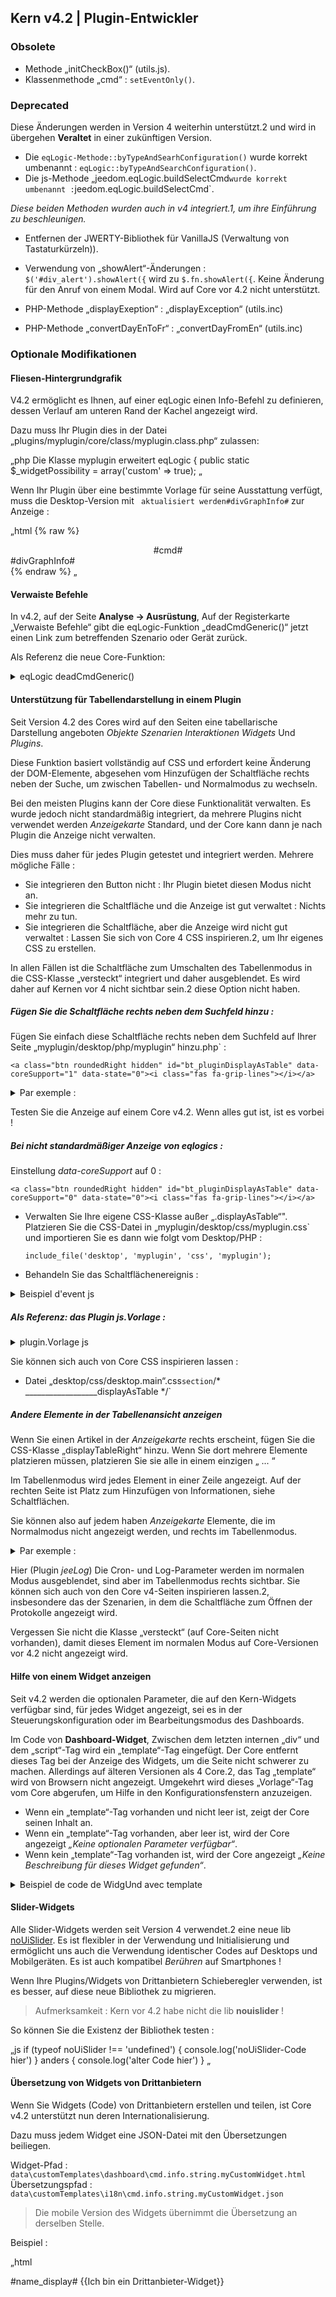 ## Kern v4.2 | Plugin-Entwickler


### Obsolete

- Methode „initCheckBox()“ (utils.js).
- Klassenmethode „cmd“ : `setEventOnly()`.

### Deprecated

Diese Änderungen werden in Version 4 weiterhin unterstützt.2 und wird in übergehen **Veraltet** in einer zukünftigen Version.

- Die `eqLogic-Methode::byTypeAndSearhConfiguration()` wurde korrekt umbenannt : `eqLogic::byTypeAndSearchConfiguration()`.
- Die js-Methode „jeedom.eqLogic.buildSelectCmd` wurde korrekt umbenannt : `jeedom.eqLogic.buildSelectCmd`.

*Diese beiden Methoden wurden auch in v4 integriert.1, um ihre Einführung zu beschleunigen.*

- Entfernen der JWERTY-Bibliothek für VanillaJS (Verwaltung von Tastaturkürzeln)).
- Verwendung von „showAlert“-Änderungen : `$('#div_alert').showAlert({` wird zu `$.fn.showAlert({`. Keine Änderung für den Anruf von einem Modal. Wird auf Core vor 4.2 nicht unterstützt.

- PHP-Methode „displayExeption“ : „displayException“ (utils.inc)
- PHP-Methode „convertDayEnToFr“ : „convertDayFromEn“ (utils.inc)


### Optionale Modifikationen

#### Fliesen-Hintergrundgrafik

V4.2 ermöglicht es Ihnen, auf einer eqLogic einen Info-Befehl zu definieren, dessen Verlauf am unteren Rand der Kachel angezeigt wird.

Dazu muss Ihr Plugin dies in der Datei „plugins/myplugin/core/class/myplugin.class.php“ zulassen:

„php
Die Klasse myplugin erweitert eqLogic {
    public static $_widgetPossibility = array('custom' => true);
„

Wenn Ihr Plugin über eine bestimmte Vorlage für seine Ausstattung verfügt, muss die Desktop-Version mit ` aktualisiert werden#divGraphInfo#` zur Anzeige :

„html
{% raw %}
<div class="eqLogic eqLogic-widgUnd allowResize allowReorderCmd #custom_layout# #eqLogic_class# #class#" data-eqType="#eqType#" data-eqLogic_id="#id#" data-eqLogic_uid="#uid#" data-version="#version#" data-translate-category="#translate_category#" data-category="#category#" data-tags="#tags#" style="width: #width#;height: #height#;#style#">
  <div class="#isVerticalAlign#">
    <center>
      #cmd#
    </center>
  </div>
  #divGraphInfo#
  <script>

  </script>
</div>
{% endraw %}
„


#### Verwaiste Befehle

In v4.2, auf der Seite **Analyse → Ausrüstung**, Auf der Registerkarte „Verwaiste Befehle“ gibt die eqLogic-Funktion „deadCmdGeneric()“ jetzt einen Link zum betreffenden Szenario oder Gerät zurück.

Als Referenz die neue Core-Funktion:

<details>

  <summary markdown="span">eqLogic deadCmdGeneric()</summary>

  ~~~ php
  {% raw %}
  öffentliche statische Funktion deadCmdGeneric($_plugin_id) {
    $return = array();
    foreach (eqLogic::byType($_plugin_id) als $eqLogic) {
      $eqLogic_json = json_encode(utils::o2a($eqLogic));
      preg_match_all("/#([0-9]*)#/", $eqLogic_json, $matches);
      foreach ($matches[1] als $cmd_id) {
        if (is_numeric($cmd_id)) {
          Wenn (!cmd::byId(str_replace('#', '', $cmd_id))) {
            $return[] = array(
              'Detail' => '?v=d&m='.$eqLogic->getEqType_name().'&p='.$eqLogic->getEqType_name().'&id='.$eqLogic->getId().'">'.$eqLogic->getHumanName ().'>',
              'help' => __('Action', __FILE__),
              'who' => '#' . $cmd_id . '#'
            );
          }
        }
      }
    }
    return $return;
  }
  {% endraw %}
  ~~~

  Sie können daher den gleichen Rückgabetyp in Ihre Plugins integrieren, die Funktion „deadCmd()“.

</details>

#### Unterstützung für Tabellendarstellung in einem Plugin

Seit Version 4.2 des Cores wird auf den Seiten eine tabellarische Darstellung angeboten *Objekte* *Szenarien* *Interaktionen* *Widgets* Und *Plugins*.

Diese Funktion basiert vollständig auf CSS und erfordert keine Änderung der DOM-Elemente, abgesehen vom Hinzufügen der Schaltfläche rechts neben der Suche, um zwischen Tabellen- und Normalmodus zu wechseln.

Bei den meisten Plugins kann der Core diese Funktionalität verwalten. Es wurde jedoch nicht standardmäßig integriert, da mehrere Plugins nicht verwendet werden *Anzeigekarte* Standard, und der Core kann dann je nach Plugin die Anzeige nicht verwalten.

Dies muss daher für jedes Plugin getestet und integriert werden. Mehrere mögliche Fälle :

  - Sie integrieren den Button nicht : Ihr Plugin bietet diesen Modus nicht an.
  - Sie integrieren die Schaltfläche und die Anzeige ist gut verwaltet : Nichts mehr zu tun.
  - Sie integrieren die Schaltfläche, aber die Anzeige wird nicht gut verwaltet : Lassen Sie sich von Core 4 CSS inspirieren.2, um Ihr eigenes CSS zu erstellen.

In allen Fällen ist die Schaltfläche zum Umschalten des Tabellenmodus in die CSS-Klasse „versteckt“ integriert und daher ausgeblendet. Es wird daher auf Kernen vor 4 nicht sichtbar sein.2 diese Option nicht haben.


##### Fügen Sie die Schaltfläche rechts neben dem Suchfeld hinzu :

Fügen Sie einfach diese Schaltfläche rechts neben dem Suchfeld auf Ihrer Seite „myplugin/desktop/php/myplugin“ hinzu.php` :

`<a class="btn roundedRight hidden" id="bt_pluginDisplayAsTable" data-coreSupport="1" data-state="0"><i class="fas fa-grip-lines"></i></a> `

<details>

  <summary markdown="span">Par exemple :</summary>

  ~~~ html
  {% raw %}
  <legend><i class="fa fa-table"></i> {{Mes Equipemnts}}</legend>
  <div class="input-group" style="margin-bottom:5px;">
    <input class="form-control roundedLeft" placeholder="{{Rechercher}}" id="in_searchEqlogic"/>
    <div class="input-group-btn">
      <a id="bt_resetObjectSearch" class="btn" style="width:30px"><i class="fas fa-times"></i>
      </a><a class="btn roundedRight hidden" id="bt_pluginDisplayAsTable" data-coreSupport="1" data-state="0"><i class="fas fa-grip-lines"></i></a>
    </div>
  </div>
  {% endraw %}
  ~~~

</details>

Testen Sie die Anzeige auf einem Core v4.2. Wenn alles gut ist, ist es vorbei !

##### Bei nicht standardmäßiger Anzeige von eqlogics :

Einstellung *data-coreSupport* auf 0 :

`<a class="btn roundedRight hidden" id="bt_pluginDisplayAsTable" data-coreSupport="0" data-state="0"><i class="fas fa-grip-lines"></i></a> `

- Verwalten Sie Ihre eigene CSS-Klasse außer „.displayAsTable“". Platzieren Sie die CSS-Datei in „myplugin/desktop/css/myplugin.css` und importieren Sie es dann wie folgt vom Desktop/PHP :

  `include_file('desktop', 'myplugin', 'css', 'myplugin');`

- Behandeln Sie das Schaltflächenereignis :

<details>

  <summary markdown="span">Beispiel d'event js</summary>

  ~~~js
  {% raw %}
  $('#bt_pluginDisplayAsTable').off('click').on('click', function () {
    $('#bt_pluginDisplayAsTable[data-coreSupport="1"]').off('click').on('click', function () {
      if ($(dies).data('state') == "0") {
        $(this).data('state', '1').addClass('active')
        setCookie('jeedom_displayAsTable', 'true', 2)
        $('.eqLogicDisplayCard').addClass('displayAsTable')
        $('.eqLogicDisplayCard .hiddenAsCard').removeClass('hidden')
        $('.eqLogicThumbnailContainer').first().addClass('containerAsTable')
      } anders {
        $(this).data('state', '0').removeClass('active')
        setCookie('jeedom_displayAsTable', 'false', 2)
        $('.eqLogicDisplayCard').removeClass('displayAsTable')
        $('.eqLogicDisplayCard .hiddenAsCard').addClass('hidden')
        $('.eqLogicThumbnailContainer').first().removeClass('containerAsTable')
      }
    })
  })
  {% endraw %}
  ~~~

</details>

##### Als Referenz: das Plugin js.Vorlage :

<details>

  <summary markdown="span">plugin.Vorlage js</summary>

  ~~~js
  {% raw %}
  //displayAsTable, wenn das Plugin es unterstützt:
  if ($('#bt_pluginDisplayAsTable').length) {
    $('#bt_pluginDisplayAsTable').removeClass('hidden') //Not shown on previous core versions
    if (getCookie('jeedom_displayAsTable') == 'true' || jeedom.theme.theme_displayAsTable == 1) {
      $('#bt_pluginDisplayAsTable').data('state', '1').addClass('active')
      if ($('#bt_pluginDisplayAsTable[data-coreSupport="1"]').length) {
        $('.eqLogicDisplayCard').addClass('displayAsTable')
        $('.eqLogicDisplayCard .hiddenAsCard').removeClass('hidden')
        $('.eqLogicThumbnailContainer').first().addClass('containerAsTable')
      }
    }
    //Kernereignis:
    $('#bt_pluginDisplayAsTable[data-coreSupport="1"]').off('click').on('click', function () {
      if ($(dies).data('state') == "0") {
        $(this).data('state', '1').addClass('active')
        setCookie('jeedom_displayAsTable', 'true', 2)
        $('.eqLogicDisplayCard').addClass('displayAsTable')
        $('.eqLogicDisplayCard .hiddenAsCard').removeClass('hidden')
        $('.eqLogicThumbnailContainer').first().addClass('containerAsTable')
      } anders {
        $(this).data('state', '0').removeClass('active')
        setCookie('jeedom_displayAsTable', 'false', 2)
        $('.eqLogicDisplayCard').removeClass('displayAsTable')
        $('.eqLogicDisplayCard .hiddenAsCard').addClass('hidden')
        $('.eqLogicThumbnailContainer').first().removeClass('containerAsTable')
      }
    })
  }
  {% endraw %}
  ~~~

</details>

Sie können sich auch von Core CSS inspirieren lassen :

- Datei „desktop/css/desktop.main“.css`section`/* __________________displayAsTable */`

##### Andere Elemente in der Tabellenansicht anzeigen

Wenn Sie einen Artikel in der *Anzeigekarte* rechts erscheint, fügen Sie die CSS-Klasse „displayTableRight“ hinzu. Wenn Sie dort mehrere Elemente platzieren müssen, platzieren Sie sie alle in einem einzigen „ <span class="displayTableRight">...</span> “

Im Tabellenmodus wird jedes Element in einer Zeile angezeigt. Auf der rechten Seite ist Platz zum Hinzufügen von Informationen, siehe Schaltflächen.

Sie können also auf jedem haben *Anzeigekarte* Elemente, die im Normalmodus nicht angezeigt werden, und rechts im Tabellenmodus.

<details>

  <summary markdown="span">Par exemple :</summary>

  ~~~ php
  {% raw %}
  <div class="eqLogicThumbnailContainer">
    <?php
      foreach ($eqLogics als $eqLogic) {
        $div = '';
        $opacity = ($eqLogic->getIsEnable()) ? '' : 'disableCard';
        $div .= '<div class="eqLogicDisplayCard cursor '.$opacity.'" data-eqLogic_id="' . $eqLogic->getId() . '">';
        $div .= '<img src="' . $plugin->getPathImgIcon() . '"/>';
        $div .= '<br>';
        $div .= '<span class="name">' . $eqLogic->getHumanName(true, true) . '</span>';
        $div .= '<span class="hidden hiddenAsCard displayTableRight">'.$eqLogic->getConfiguration('autorefresh').' | '.$eqLogic->getConfiguration('loglasttime').'h</span>';
        $div .= '</div>';
        echo $div;
      }
    ?>
  </div>
  {% endraw %}
  ~~~

</details>

Hier (Plugin *jeeLog*) Die Cron- und Log-Parameter werden im normalen Modus ausgeblendet, sind aber im Tabellenmodus rechts sichtbar. Sie können sich auch von den Core v4-Seiten inspirieren lassen.2, insbesondere das der Szenarien, in dem die Schaltfläche zum Öffnen der Protokolle angezeigt wird.

Vergessen Sie nicht die Klasse „versteckt“ (auf Core-Seiten nicht vorhanden), damit dieses Element im normalen Modus auf Core-Versionen vor 4.2 nicht angezeigt wird.


#### Hilfe von einem Widget anzeigen

Seit v4.2 werden die optionalen Parameter, die auf den Kern-Widgets verfügbar sind, für jedes Widget angezeigt, sei es in der Steuerungskonfiguration oder im Bearbeitungsmodus des Dashboards.

Im Code von **Dashboard-Widget**, Zwischen dem letzten internen „div“ und dem „script“-Tag wird ein „template“-Tag eingefügt. Der Core entfernt dieses Tag bei der Anzeige des Widgets, um die Seite nicht schwerer zu machen. Allerdings auf älteren Versionen als 4 Core.2, das Tag „template“ wird von Browsern nicht angezeigt. Umgekehrt wird dieses „Vorlage“-Tag vom Core abgerufen, um Hilfe in den Konfigurationsfenstern anzuzeigen.

- Wenn ein „template“-Tag vorhanden und nicht leer ist, zeigt der Core seinen Inhalt an.
- Wenn ein „template“-Tag vorhanden, aber leer ist, wird der Core angezeigt *„Keine optionalen Parameter verfügbar“*.
- Wenn kein „template“-Tag vorhanden ist, wird der Core angezeigt *„Keine Beschreibung für dieses Widget gefunden“*.

<details>

  <summary markdown="span">Beispiel de code de WidgUnd avec template</summary>

  ~~~ html
  <div class="cmd cmd-widget" ...>
    <div class="title #hide_name#">
      <div class="cmdName">#name_display#</div>
    </div>
    <div>
      ...
    </div>
    <template>
      <div>color : rgb(20,20,20) ({{couleur d'arrière plan}})</div>
      <div>color_switch : rgb(230,230,230) ({{couleur de la pastille}})</div>
    </template>
    <script>
    </script>
  </div>
  ~~~

</details>

#### Slider-Widgets

Alle Slider-Widgets werden seit Version 4 verwendet.2 eine neue lib [noUiSlider](https://refreshless.com/nouislider/). Es ist flexibler in der Verwendung und Initialisierung und ermöglicht uns auch die Verwendung identischer Codes auf Desktops und Mobilgeräten. Es ist auch kompatibel *Berühren* auf Smartphones !

Wenn Ihre Plugins/Widgets von Drittanbietern Schieberegler verwenden, ist es besser, auf diese neue Bibliothek zu migrieren.

> Aufmerksamkeit : Kern vor 4.2 habe nicht die lib **nouislider** !

So können Sie die Existenz der Bibliothek testen :

„js
if (typeof noUiSlider !== 'undefined') {
  console.log('noUiSlider-Code hier')
} anders {
  console.log('alter Code hier')
}
„

#### Übersetzung von Widgets von Drittanbietern

Wenn Sie Widgets (Code) von Drittanbietern erstellen und teilen, ist Core v4.2 unterstützt nun deren Internationalisierung.

Dazu muss jedem Widget eine JSON-Datei mit den Übersetzungen beiliegen.

Widget-Pfad : `data\customTemplates\dashboard\cmd.info.string.myCustomWidget.html`
Übersetzungspfad : `data\customTemplates\i18n\cmd.info.string.myCustomWidget.json`

> Die mobile Version des Widgets übernimmt die Übersetzung an derselben Stelle.

Beispiel :

„html
<div class="content-xs">
    <span class="cmdName #hide_name#">#name_display#</span> <strong class="state"></strong>
    {{Ich bin ein Drittanbieter-Widget}}
  </div>
  <template>
    <div>param : {{Meine Drittanbieter-Einstellung}}.</div>
  </template>
  <script>
„

„json
  {
    "en_US": {
      "Ich bin ein Drittanbieter-Widget": "Ich bin ein benutzerdefiniertes Widget",
      "Meine Drittanbieter-Einstellung": "Meine benutzerdefinierte Parameterbeschreibung"
    },
    "es_ES": {
      "Ich bin ein Drittanbieter-Widget": "Seien Sie ein Terceros-Widget",
      "Meine Drittanbieter-Einstellung": "Meine Konfiguration von Terceros"
    },
    "de_DE": {
      "Ich bin ein Drittanbieter-Widget": "Ich bin ein Widget eines Drittanbieters",
      "Meine Drittanbieter-Einstellung": "Meine Einstellung von Drittanbietern"
    }
  }
„

> Die Texte „Value date“, „Collection date“ und alle Texte, die in Core-Widgets zu finden sind, müssen nicht im JSON enthalten sein. Wenn Ihr Widget keine anderen Texte enthält, ist JSON nicht erforderlich und diese Zeichenfolgen werden übersetzt.


#### Integration in den Kern der generischen Typen, die für ein Plugin spezifisch sind

Kern v4.2 verfügt über eine neue Seite, auf der Sie generische Typen einfacher konfigurieren können. Es verwendet natürlich die vom Core definierten generischen Typen, aber bestimmte Plugins definieren ihre eigenen generischen Typen.

Damit diese Plugins von dieser neuen Core-Seite unterstützt werden, erfahren Sie hier, wie Sie sie integrieren.

Beim Öffnen dieser Seite prüft der Core für jedes Plugin, ob es über eine „pluginGenericTypes()“-Methode verfügt. Ist dies der Fall, wird diese Methode aufgerufen und wartet auf die Generic Types des Plugins, um diese zu integrieren. Diese müssen die Definition der generischen Typen des Kerns respektieren, insbesondere wenn bereits Kategorien vorhanden sind (Socket, Light usw.).).

Beispiel in der Datei „plugins/monplugin/core/php/monplugin.class.php“:

„php
Die Klasse myPlugin erweitert eqLogic
{
    /*     * ***********************Statische Methode*************************** */
    public static $_widgetPossibility = array('custom' => true);

    öffentliche statische Funktion PluginGenericTypes()
    {
        $generics = array(
            'MONPLUGIN_TOGGLE' => array( //Großschreibung ohne Leerzeichen
                'name' => __('MyPlugin Toggle',__FILE__),
                'Familyid' => 'MyPlugin', //Kein Leerzeichen hier
                'Family' => __('Plugin MyPlugin',__FILE__), //Beginnen Sie mit 'Plugin ' ...
                'type' => 'Aktion',
                'subtype' => array('other')
            ),
            'MONPLUGIN_LIGHT_BEAM' => Array(
                'name' => __('Light Rays (MyPlugin)',__FILE__),
                'Familyid' => 'LIGHT', //Vorhandener Typ, falls vorhanden
                'Familie' => __('Licht',__FILE__),
                'Typ' => 'Info',
                'subtype' => array('binary','numeric')
            )
        );
        return $generics;
    }

„

Hier „injiziert“ das „monPlugin“-Plugin zwei generische Typen :

- Ein generischer Typ MONPLUGIN_TOGGLE vom Typ „MonPlugin“, Kategorie, die im Core nicht vorhanden ist.
- Ein generischer Typ MONPLUGIN_LIGHT_BEAM in der vorhandenen Kategorie „Licht“.

> Referenz : Generische Kerntypen werden im definiert [config-Datei](https://github.com/jeedom/core/blob/alpha/core/config/jeedom.config.php), Array $JEEDOM_INTERNAL_CONFIG, generic_type.
